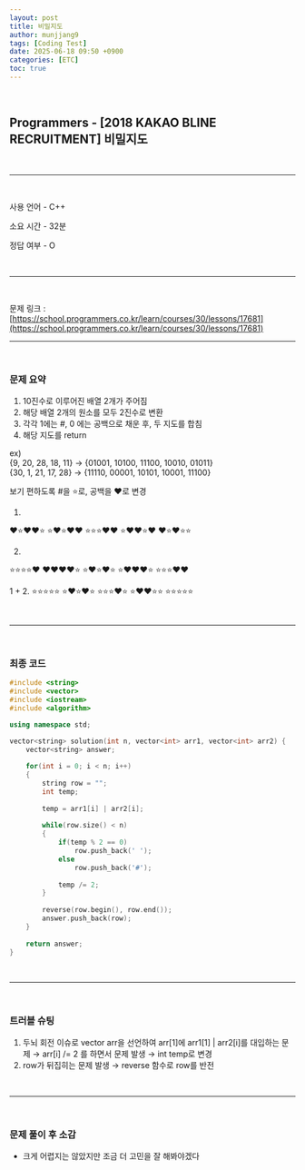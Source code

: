 ```yaml
---
layout: post
title: 비밀지도
author: munjjang9
tags: [Coding Test]
date: 2025-06-18 09:50 +0900
categories: [ETC]
toc: true
---
```


<br>

## Programmers - [2018 KAKAO BLINE RECRUITMENT] 비밀지도

<br>

---

<br>

사용 언어 - C++

소요 시간 - 32분

정답 여부 - O

<br>

---

<br>

문제 링크 : [https://school.programmers.co.kr/learn/courses/30/lessons/17681](https://school.programmers.co.kr/learn/courses/30/lessons/17681)
<br>

---

<br>

### 문제 요약

1. 10진수로 이루어진 배열 2개가 주어짐
2. 해당 배열 2개의 원소를 모두 2진수로 변환
3. 각각 1에는 #, 0 에는 공백으로 채운 후, 두 지도를 합침
4. 해당 지도를 return

ex)<br> 
{9, 20, 28, 18, 11} → {01001, 10100, 11100, 10010, 01011}<br>
{30, 1, 21, 17, 28} → {11110, 00001, 10101, 10001, 11100}

보기 편하도록 #을 ⭐로, 공백을 ❤️로 변경

1.
❤️⭐❤️❤️⭐
⭐❤️⭐❤️❤️
⭐⭐⭐❤️❤️
⭐❤️❤️⭐❤️
❤️⭐❤️⭐⭐

2.
⭐⭐⭐⭐❤️
❤️❤️❤️❤️⭐
⭐❤️⭐❤️⭐
⭐❤️❤️❤️⭐
⭐⭐⭐❤️❤️

1 + 2.
⭐⭐⭐⭐⭐
⭐❤️⭐❤️⭐
⭐⭐⭐❤️⭐
⭐❤️❤️⭐⭐
⭐⭐⭐⭐⭐

<br>

---

<br>

### 최종 코드

```cpp
#include <string>
#include <vector>
#include <iostream>
#include <algorithm>

using namespace std;

vector<string> solution(int n, vector<int> arr1, vector<int> arr2) {
    vector<string> answer;
    
    for(int i = 0; i < n; i++)
    {
        string row = "";
        int temp;
        
        temp = arr1[i] | arr2[i];
        
        while(row.size() < n)
        {
            if(temp % 2 == 0)
                row.push_back(' ');
            else
                row.push_back('#');
            
            temp /= 2;
        }
        
        reverse(row.begin(), row.end());
        answer.push_back(row);
    }
    
    return answer;
}
```

<br>

---

<br>

### 트러블 슈팅
1. 두뇌 회전 이슈로 vector<int> arr을 선언하여 arr[1]에 arr1[1] | arr2[i]를 대입하는 문제 → arr[i] /= 2 를 하면서 문제 발생 → int temp로 변경
2. row가 뒤집히는 문제 발생 → reverse 함수로 row를 반전

<br>

---

<br>

### 문제 풀이 후 소감
- 크게 어렵지는 않았지만 조금 더 고민을 잘 해봐야겠다